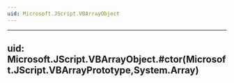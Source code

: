 ```yaml
---
uid: Microsoft.JScript.VBArrayObject
---
```


---
uid: Microsoft.JScript.VBArrayObject.#ctor(Microsoft.JScript.VBArrayPrototype,System.Array)
---
